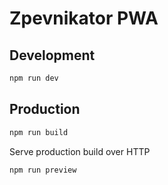 # Zpevnikator PWA

## Development

```bash
npm run dev
```

## Production

```bash
npm run build
```

Serve production build over HTTP

```bash
npm run preview
```
